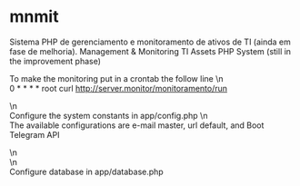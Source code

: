 # mnmit

Sistema PHP de gerenciamento e monitoramento de ativos de TI (ainda em fase de melhoria).
Management & Monitoring TI Assets PHP System (still in the improvement phase)


To make the monitoring put in a crontab the follow line
\n <br> 0 * * * * root curl http://server.monitor/monitoramento/run

\n <br> Configure the system constants in app/config.php
\n <br> The available configurations are e-mail master, url default, and Boot Telegram API

\n <br> \n <br> Configure database in app/database.php

